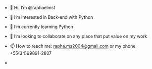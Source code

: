 - 👋 Hi, I’m @raphaelmsf
- 👀 I’m interested in Back-end with Python
- 🌱 I’m currently learning Python
- 💞️ I’m looking to collaborate on any place that put value on my work
- 📫 How to reach me: rapha.ms2004@gmail.com or my phone +55(34)99891-2807

- 
<!---
raphaelmsf/raphaelmsf is a ✨ special ✨ repository because its `README.md` (this file) appears on your GitHub profile.
You can click the Preview link to take a look at your changes.
--->
